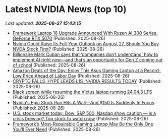 # Latest NVIDIA News (top 10)
_Last updated: **2025-08-27 15:43:15**_

- [Framework Laptop 16 Upgrade Announced With Ryzen AI 300 Series, GeForce RTX 5070](https://www.phoronix.com/news/Framework-16-2025) (Published: 2025-08-26)
- [Nvidia Could Raise Its Full-Year Outlook on August 27. Should You Buy NVDA Stock First?](https://biztoc.com/x/a3c497639b0a535b) (Published: 2025-08-26)
- [Billionaire Mark Cuban says that ‘companies don’t understand’ how to implement AI right now—and that’s an opportunity for Gen Z coming out of school](https://fortune.com/2025/08/26/billionaire-mark-cuban-gen-z-job-opportunity-teach-ai-implementation-companies-struggles-to-understand-future-of-work-former-shark-tank-star/) (Published: 2025-08-26)
- [Amazon Deals of the Day: Enjoy This Asus Gaming Laptop at a Record-Low Price Ahead of Labor Day](https://www.cnet.com/deals/amazon-deals-of-the-day-august-26-2025/) (Published: 2025-08-26)
- [CRYPTO FALLS, HYPE LEADS L1S, NVIDIA RESULTS TODAY](https://decrypt.co/videos/interviews/vuaTtNr4/crypto-falls-hype-leads-l1s-nvidia-results-today) (Published: 2025-08-26)
- [Black screen while resuming the Victus laptop running 24.04.3 LTS](https://askubuntu.com/questions/1555069/black-screen-while-resuming-the-victus-laptop-running-24-04-3-lts) (Published: 2025-08-26)
- [Nvidia's Epic Stock Run Hits A Wall—And $150 Is Suddenly In Focus](https://biztoc.com/x/98704ea36ed16064) (Published: 2025-08-26)
- [U.S. stock market today: Dow, S&P 500, Nasdaq show caution — is a crisis brewing? Top stock to watch now](https://economictimes.indiatimes.com/news/international/us/u-s-stock-market-today-dow-sp-500-nasdaq-show-caution-is-a-crisis-brewing-top-stock-to-watch-now/articleshow/123528521.cms) (Published: 2025-08-26)
- [Framework’s Most-Repairable Gaming Laptop May Be the Only One You’ll Ever Need](https://gizmodo.com/frameworks-most-repairable-gaming-laptop-may-be-the-only-one-youll-ever-need-2000647616) (Published: 2025-08-26)
